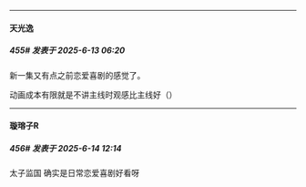 ﻿
*****

####  天光逸  
##### 455#       发表于 2025-6-13 06:20

新一集又有点之前恋爱喜剧的感觉了。

动画成本有限就是不讲主线时观感比主线好（）


*****

####  璇瑢子R  
##### 456#       发表于 2025-6-14 12:14

太子监国
确实是日常恋爱喜剧好看呀

